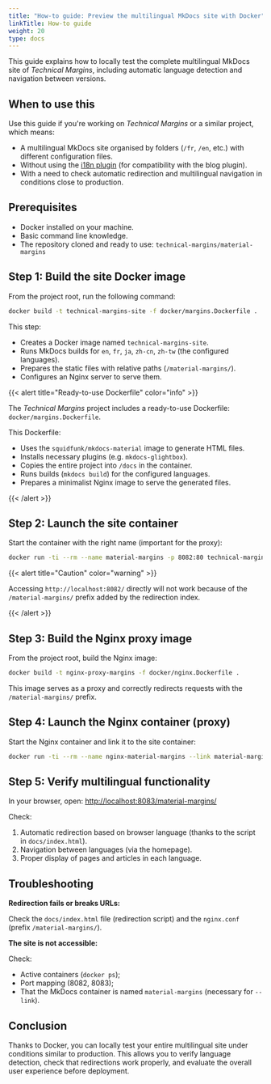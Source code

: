 ```yaml
---
title: "How-to guide: Preview the multilingual MkDocs site with Docker"
linkTitle: How-to guide
weight: 20  
type: docs
---
```


This guide explains how to locally test the complete multilingual MkDocs site of *Technical Margins*, including automatic language detection and navigation between versions.

## When to use this

Use this guide if you're working on *Technical Margins* or a similar project, which means:

- A multilingual MkDocs site organised by folders (`/fr`, `/en`, etc.) with different configuration files.
- Without using the [i18n plugin](https://ultrabug.github.io/mkdocs-static-i18n/) (for compatibility with the blog plugin).
- With a need to check automatic redirection and multilingual navigation in conditions close to production.

## Prerequisites

- Docker installed on your machine.
- Basic command line knowledge.
- The repository cloned and ready to use: `technical-margins/material-margins`

## Step 1: Build the site Docker image

From the project root, run the following command:

```bash
docker build -t technical-margins-site -f docker/margins.Dockerfile .
```

This step:

- Creates a Docker image named `technical-margins-site`.
- Runs MkDocs builds for `en`, `fr`, `ja`, `zh-cn`, `zh-tw` (the configured languages).
- Prepares the static files with relative paths (`/material-margins/`).  
- Configures an Nginx server to serve them.

{{< alert title="Ready-to-use Dockerfile" color="info" >}}

The *Technical Margins* project includes a ready-to-use Dockerfile: `docker/margins.Dockerfile`.  

This Dockerfile:  

- Uses the `squidfunk/mkdocs-material` image to generate HTML files.
- Installs necessary plugins (e.g. `mkdocs-glightbox`).
- Copies the entire project into `/docs` in the container.
- Runs builds (`mkdocs build`) for the configured languages.
- Prepares a minimalist Nginx image to serve the generated files.

{{< /alert >}}

## Step 2: Launch the site container

Start the container with the right name (important for the proxy):

```bash
docker run -ti --rm --name material-margins -p 8082:80 technical-margins-site
```

{{< alert title="Caution" color="warning" >}}

Accessing `http://localhost:8082/` directly will not work because of the `/material-margins/` prefix added by the redirection index.

{{< /alert >}}

## Step 3: Build the Nginx proxy image

From the project root, build the Nginx image:

```bash
docker build -t nginx-proxy-margins -f docker/nginx.Dockerfile .
```

This image serves as a proxy and correctly redirects requests with the `/material-margins/` prefix.

## Step 4: Launch the Nginx container (proxy)

Start the Nginx container and link it to the site container:

```bash
docker run -ti --rm --name nginx-material-margins --link material-margins:material-margins -p 8083:80 nginx-proxy-margins
```

## Step 5: Verify multilingual functionality

In your browser, open: [http://localhost:8083/material-margins/](http://localhost:8083/material-margins/)

Check:

1. Automatic redirection based on browser language (thanks to the script in `docs/index.html`).
2. Navigation between languages (via the homepage).
3. Proper display of pages and articles in each language.

## Troubleshooting

**Redirection fails or breaks URLs:**

Check the `docs/index.html` file (redirection script) and the `nginx.conf` (prefix `/material-margins/`).

**The site is not accessible:**

Check:

- Active containers (`docker ps`);
- Port mapping (8082, 8083);
- That the MkDocs container is named `material-margins` (necessary for `--link`).

## Conclusion

Thanks to Docker, you can locally test your entire multilingual site under conditions similar to production. This allows you to verify language detection, check that redirections work properly, and evaluate the overall user experience before deployment.
